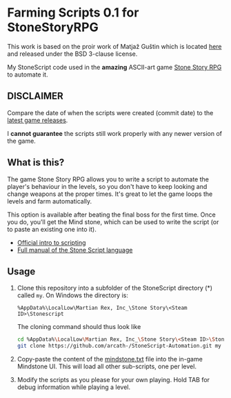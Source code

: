 Farming Scripts 0.1 for StoneStoryRPG
================================================

This work is based on the proir work of Matjaž Guštin which is located
[here](https://github.com/TheMatjaz/StoneScript) and released under the BSD 3-clause license.

My StoneScript code used in the **amazing** ASCII-art game [Stone Story
RPG](https://store.steampowered.com/app/603390/Stone_Story_RPG/)
to automate it.

DISCLAIMER
----------------------------------------

Compare the date of when the scripts were created (commit date)
to the [latest game releases](https://stonestoryrpg.com/releasenotes/).

I **cannot guarantee** the scripts still work properly with any newer
version of the game.


What is this?
----------------------------------------

The game Stone Story RPG allows you to write a script to automate the player's
behaviour in the levels, so you don't have to keep looking and change weapons
at the proper times. It's great to let the game loops the levels and farm
automatically.

This option is available after beating the final boss for the
first time. Once you do, you'll get the Mind stone, which can
be used to write the script (or to paste an existing one into it).

- [Official intro to scripting](https://stonestoryrpg.com/stonescript/)
- [Full manual of the Stone Script language](https://stonestoryrpg.com/stonescript/manual.html)


Usage
----------------------------------------

1. Clone this repository into a subfolder of the StoneScript directory (\*)
   called `my`. On Windows the directory is:
   
   ```text
   %AppData%\LocalLow\Martian Rex, Inc_\Stone Story\<Steam ID>\Stonescript
   ```
   
   The cloning command should thus look like
   
   ```bash
   cd %AppData%\LocalLow\Martian Rex, Inc_\Stone Story\<Steam ID>\Stonescript
   git clone https://github.com/arcath-/StoneScript-Automation.git my
   ```

2. Copy-paste the content of the
  [mindstone.txt](https://raw.githubusercontent.com/arcath-/StoneScript-Automation/master/mindstone.txt)
  file into the in-game Mindstone UI. This will load all other sub-scripts,
  one per level.

3. Modify the scripts as you please for your own playing.
   Hold TAB for debug information while playing a level.
